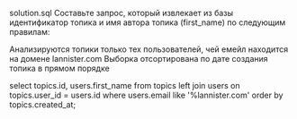 solution.sql
Составьте запрос, который извлекает из базы идентификатор топика и имя автора топика 
(first_name) по следующим правилам:

Анализируются топики только тех пользователей, чей емейл находится на домене 
lannister.com
Выборка отсортирована по дате создания топика в прямом порядке

select topics.id, users.first_name from topics left join users on topics.user_id = users.id where users.email like '%lannister.com' order by topics.created_at;